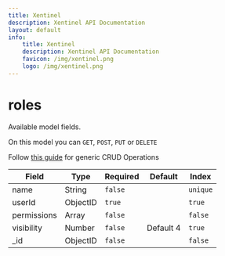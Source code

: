 ```yaml
---
title: Xentinel
description: Xentinel API Documentation
layout: default
info:
    title: Xentinel
    description: Xentinel API Documentation
    favicon: /img/xentinel.png
    logo: /img/xentinel.png
---
```

# roles

Available model fields.

On this model you can `GET`, `POST`, `PUT` or `DELETE`

Follow [this guide](/xentinel/crud) for generic CRUD Operations

|Field|Type|Required|Default|Index|
|---|---|---|---|---|
|name|String|`false`||`unique`|
|userId|ObjectID|`true`||`true`|
|permissions|Array|`false`||`false`|
|visibility|Number|`false`|Default 4|`true`|
|_id|ObjectID|`false`||`false`|
